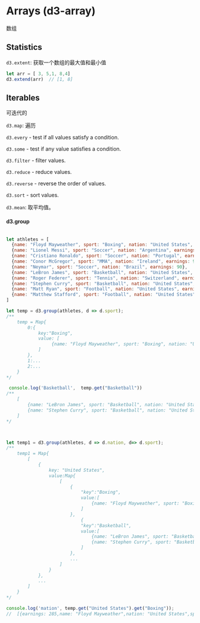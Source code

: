 # Arrays (d3-array)

数组

## Statistics

`d3.extent`: 获取一个数组的最大值和最小值
```js
let arr = [ 3, 5,1, 8,4]
d3.extend(arr)  // [1, 8]

```

## Iterables

可迭代的

`d3.map`: 遍历

`d3.every` - test if all values satisfy a condition.

`d3.some` - test if any value satisfies a condition.

`d3.filter` - filter values.

`d3.reduce` - reduce values.

`d3.reverse` - reverse the order of values.

`d3.sort` - sort values.

`d3.mean`: 取平均值。


#### d3.group

```js

let athletes = [
  {name: "Floyd Mayweather", sport: "Boxing", nation: "United States", earnings: 285},
  {name: "Lionel Messi", sport: "Soccer", nation: "Argentina", earnings: 111},
  {name: "Cristiano Ronaldo", sport: "Soccer", nation: "Portugal", earnings: 108},
  {name: "Conor McGregor", sport: "MMA", nation: "Ireland", earnings: 99},
  {name: "Neymar", sport: "Soccer", nation: "Brazil", earnings: 90},
  {name: "LeBron James", sport: "Basketball", nation: "United States",  earnings: 85.5},
  {name: "Roger Federer", sport: "Tennis", nation: "Switzerland", earnings: 77.2},
  {name: "Stephen Curry", sport: "Basketball", nation: "United States", earnings: 76.9},
  {name: "Matt Ryan", sport: "Football", nation: "United States", earnings: 67.3},
  {name: "Matthew Stafford", sport: "Football", nation: "United States", earnings: 59.5}
]

let temp = d3.group(athletes, d => d.sport);
/**
	temp = Map{
		0:{
			key:"Boxing",
			value: [
				 {name: "Floyd Mayweather", sport: "Boxing", nation: "United States", earnings: 285}
			]
		},
		1:...
		2:...
	}
*/

 console.log('Basketball',  temp.get("Basketball"))
/**
	[
		{name: "LeBron James", sport: "Basketball", nation: "United States", earnings: 85.5},
		{name: "Stephen Curry", sport: "Basketball", nation: "United States", earnings: 76.9}
	]
*/ 



let temp1 = d3.group(athletes, d => d.nation, d=> d.sport);
/**
	temp1 = Map{
		[
			{
				key: "United States",
				value:Map{
					[
						{
							"key":"Boxing",
							value:[
								{name: "Floyd Mayweather", sport: "Boxing", nation: "United States", earnings: 285}
							]
						},
							{
							"key":"Basketball",
							value:[
								{name: "LeBron James", sport: "Basketball", nation: "United States", earnings: 85.5},
								{name: "Stephen Curry", sport: "Basketball", nation: "United States", earnings: 76.9}
							]
						},
						...
					]
				}
			},
			...
		]
	}
*/

console.log('mation', temp.get("United States").get("Boxing"));
//  [{earnings: 285,name: "Floyd Mayweather",nation: "United States",sport: "Boxing"}]




```